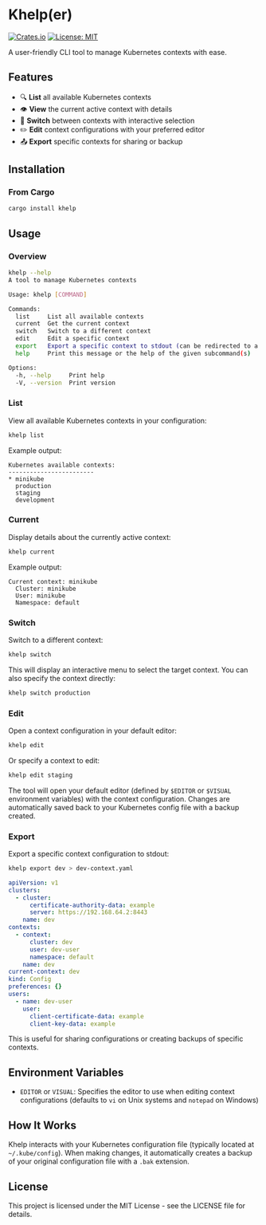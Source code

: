# Khelp(er)

[![Crates.io](https://img.shields.io/crates/v/khelp.svg)](https://crates.io/crates/khelp)
[![License: MIT](https://img.shields.io/badge/License-MIT-yellow.svg)](https://opensource.org/licenses/MIT)

A user-friendly CLI tool to manage Kubernetes contexts with ease.

## Features

- 🔍 **List** all available Kubernetes contexts
- 👁️ **View** the current active context with details
- 🔄 **Switch** between contexts with interactive selection
- ✏️ **Edit** context configurations with your preferred editor
- 📤 **Export** specific contexts for sharing or backup

## Installation

### From Cargo

```bash
cargo install khelp
```

## Usage

### Overview

```sh
khelp --help
A tool to manage Kubernetes contexts

Usage: khelp [COMMAND]

Commands:
  list     List all available contexts
  current  Get the current context
  switch   Switch to a different context
  edit     Edit a specific context
  export   Export a specific context to stdout (can be redirected to a file)
  help     Print this message or the help of the given subcommand(s)

Options:
  -h, --help     Print help
  -V, --version  Print version
```

### List

View all available Kubernetes contexts in your configuration:

```bash
khelp list
```

Example output:

```
Kubernetes available contexts:
------------------------
* minikube
  production
  staging
  development
```

### Current

Display details about the currently active context:

```bash
khelp current
```

Example output:

```
Current context: minikube
  Cluster: minikube
  User: minikube
  Namespace: default
```

### Switch

Switch to a different context:

```bash
khelp switch
```

This will display an interactive menu to select the target context. You can also specify the context directly:

```bash
khelp switch production
```

### Edit

Open a context configuration in your default editor:

```bash
khelp edit
```

Or specify a context to edit:

```bash
khelp edit staging
```

The tool will open your default editor (defined by `$EDITOR` or `$VISUAL` environment variables) with the context configuration. Changes are automatically saved back to your Kubernetes config file with a backup created.

### Export

Export a specific context configuration to stdout:

```bash
khelp export dev > dev-context.yaml
```

```yaml
apiVersion: v1
clusters:
  - cluster:
      certificate-authority-data: example
      server: https://192.168.64.2:8443
    name: dev
contexts:
  - context:
      cluster: dev
      user: dev-user
      namespace: default
    name: dev
current-context: dev
kind: Config
preferences: {}
users:
  - name: dev-user
    user:
      client-certificate-data: example
      client-key-data: example
```

This is useful for sharing configurations or creating backups of specific contexts.

## Environment Variables

- `EDITOR` or `VISUAL`: Specifies the editor to use when editing context configurations (defaults to `vi` on Unix systems and `notepad` on Windows)

## How It Works

Khelp interacts with your Kubernetes configuration file (typically located at `~/.kube/config`). When making changes, it automatically creates a backup of your original configuration file with a `.bak` extension.

## License

This project is licensed under the MIT License - see the LICENSE file for details.
